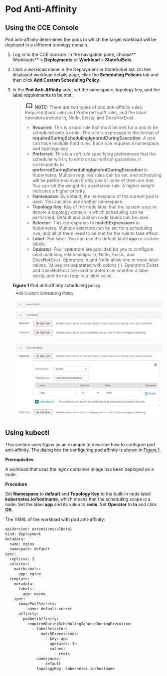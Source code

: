 # Pod Anti-Affinity<a name="cce_01_0234"></a>

## Using the CCE Console<a name="section984110391216"></a>

Pod anti-affinity determines the pods to which the target workload will be deployed in a different topology domain.

1.  Log in to the CCE console. In the navigation pane, choose** Workloads**  \>  **Deployments**  or  **Workload**  \>  **StatefulSets**.
2.  Click a workload name in the Deployment or StatefulSet list. On the displayed workload details page, click the  **Scheduling Policies**  tab and then click  **Add Custom Scheduling Policy**.
3.  In the  **Pod Anti-Affinity**  area, set the namespace, topology key, and the label requirements to be met.

    >![](public_sys-resources/icon-note.gif) **NOTE:** 
    >There are two types of pod anti-affinity rules: Required \(hard rule\) and Preferred \(soft rule\), and the label operators include In, NotIn, Exists, and DoesNotExist.
    >-   **Required**: This is a hard rule that must be met for a pod to be scheduled onto a node. The rule is expressed in the format of  **requiredDuringSchedulingIgnoredDuringExecution**. A pod can have multiple hard rules. Each rule requires a namespace and topology key.
    >-   **Preferred**: This is a soft rule specifying preferences that the scheduler will try to enforce but will not guarantee. It corresponds to  **preferredDuringSchedulingIgnoredDuringExecution**  in Kubernetes. Multiple required rules can be set, and scheduling will be performed even if only one or none of them are met. You can set the weight for a preferred rule. A higher weight indicates a higher priority.
    >-   **Namespace**: By default, the namespace of the current pod is used. You can also use another namespace.
    >-   **Topology Key**: Key of the node label that the system uses to denote a topology domain in which scheduling can be performed. Default and custom node labels can be used.
    >-   **Selector**: This corresponds to  **matchExpressions**  in Kubernetes. Multiple selectors can be set for a scheduling rule, and all of them need to be met for the rule to take effect.
    >-   **Label**: Pod label. You can use the default label  **app**  or custom labels.
    >-   **Operator**: Four operators are provided for you to configure label matching relationships: In, NotIn, Exists, and DoesNotExist. Operators In and NotIn allow one or more label values. Values are separated with colons \(;\). Operators Exists and DoesNotExist are used to determine whether a label exists, and do not require a label value.

    **Figure  1**  Pod anti-affinity scheduling policy<a name="fig107731235101816"></a>  
    ![](figures/pod-anti-affinity-scheduling-policy.png "pod-anti-affinity-scheduling-policy")


## Using kubectl<a name="section93428308559"></a>

This section uses Nginx as an example to describe how to configure pod anti-affinity. The dialog box for configuring pod affinity is shown in  [Figure 1](#fig107731235101816).

**Prerequisites**

A workload that uses the nginx container image has been deployed on a node.

**Procedure**

Set  **Namespace**  to  **default**  and  **Topology Key**  to the built-in node label  **kubernetes.io/hostname**, which means that the scheduling scope is a node. Set the label  **app**  and its value to  **redis**. Set  **Operator**  to  **In**  and click  **OK**.

The YAML of the workload with pod anti-affinity:

```
apiVersion: extensions/v1beta1
kind: Deployment
metadata:
  name: nginx
  namespace: default
spec:
  replicas: 2
  selector:
    matchLabels:
      app: nginx
  template:
    metadata:
      labels:
        app: nginx
    spec:
      imagePullSecrets:
        - name: default-secret
      affinity:
        podAntiAffinity:
          requiredDuringSchedulingIgnoredDuringExecution:
            - labelSelector:
                matchExpressions:
                  - key: app
                    operator: In
                    values:
                      - redis
              namespaces:
                - default
              topologyKey: kubernetes.io/hostname
```

